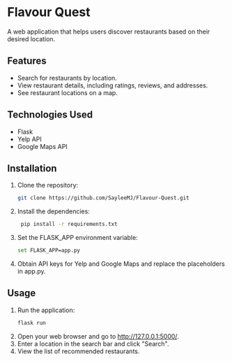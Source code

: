 # Flavour Quest

A web application that helps users discover restaurants based on their desired location.

## Features

* Search for restaurants by location.
* View restaurant details, including ratings, reviews, and addresses.
* See restaurant locations on a map.

## Technologies Used

* Flask
* Yelp API
* Google Maps API

## Installation

1. Clone the repository:
   ```bash
   git clone https://github.com/SayleeMJ/Flavour-Quest.git
   ```

2. Install the dependencies:
   ```bash
    pip install -r requirements.txt
   ```
3. Set the FLASK_APP environment variable:
   ```bash
   set FLASK_APP=app.py
   ```
4. Obtain API keys for Yelp and Google Maps and replace the placeholders in app.py.

## Usage
1. Run the application:
   ```bash
   flask run
   ```
2. Open your web browser and go to http://127.0.0.1:5000/.
3. Enter a location in the search bar and click "Search".
4. View the list of recommended restaurants.
